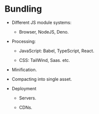 # Bundling

* Different JS module systems:

    * Browser, NodeJS, Deno.

* Processing: 

    * JavaScript: Babel, TypeScript, React.
    
    * CSS: TailWind, Saas. etc.

* Minification.

* Compacting into single asset.

* Deployment

    * Servers.
    
    * CDNs.